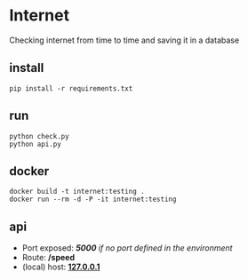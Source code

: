 # Internet
Checking internet from time to time and saving it in a database
## install
```
pip install -r requirements.txt
```
## run
```
python check.py
python api.py
```
## docker
```
docker build -t internet:testing .
docker run --rm -d -P -it internet:testing
```
## api

- Port exposed: ***5000*** *if no port defined in the environment*
- Route: **/speed**
- (local) host: **[127.0.0.1](http://127.0.0.1:5000/)**